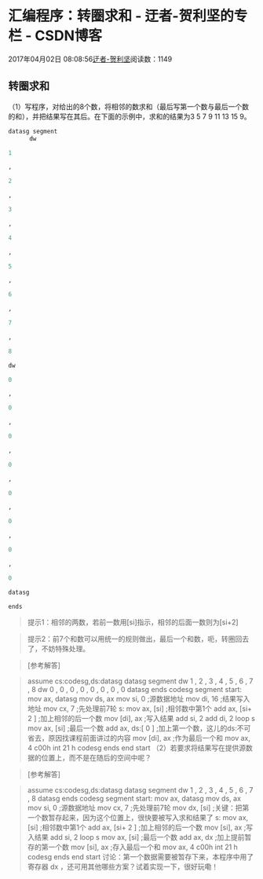 
# 汇编程序：转圈求和 - 迂者-贺利坚的专栏 - CSDN博客

2017年04月02日 08:08:56[迂者-贺利坚](https://me.csdn.net/sxhelijian)阅读数：1149



## 转圈求和
（1）写程序，对给出的8个数，将相邻的数求和（最后写第一个数与最后一个数的和），并把结果写在其后。在下面的示例中，求和的结果为3 5 7 9 11 13 15 9。
```python
datasg segment
      dw
```
```python
1
```
```python
,
```
```python
2
```
```python
,
```
```python
3
```
```python
,
```
```python
4
```
```python
,
```
```python
5
```
```python
,
```
```python
6
```
```python
,
```
```python
7
```
```python
,
```
```python
8
```
```python
dw
```
```python
0
```
```python
,
```
```python
0
```
```python
,
```
```python
0
```
```python
,
```
```python
0
```
```python
,
```
```python
0
```
```python
,
```
```python
0
```
```python
,
```
```python
0
```
```python
,
```
```python
0
```
```python
datasg
```
```python
ends
```
> 提示1：相邻的两数，若前一数用[si]指示，相邻的后面一数则为[si+2]

> 提示2：前7个和数可以用统一的规则做出，最后一个和数，呃，转圈回去了，不妨特殊处理。

> [参考解答]

> assume cs:codesg,ds:datasg
datasg segment
      dw
> 1
> ,
> 2
> ,
> 3
> ,
> 4
> ,
> 5
> ,
> 6
> ,
> 7
> ,
> 8
> dw
> 0
> ,
> 0
> ,
> 0
> ,
> 0
> ,
> 0
> ,
> 0
> ,
> 0
> ,
> 0
> datasg ends
codesg segment
> start:
> mov
> ax, datasg
> mov
> ds, ax
> mov
> si,
> 0
> ;源数据地址
> mov
> di,
> 16
> ;结果写入地址
> mov
> cx,
> 7
> ;先处理前7轮
> s:
> mov
> ax, [si]
> ;相邻数中第1个
> add
> ax, [si+
> 2
> ]
> ;加上相邻的后一个数
> mov
> [di], ax
> ;写入结果
> add
> si,
> 2
> add
> di,
> 2
> loop s
> mov
> ax, [si]
> ;最后一个数
> add
> ax, ds:[
> 0
> ]
> ;加上第一个数，这儿的ds:不可省去，原因找课程前面讲过的内容
> mov
> [di], ax
> ;作为最后一个和
> mov
> ax,
> 4
> c00h
       int
> 21
> h
codesg ends
end start
> （2）若要求将结果写在提供源数据的位置上，而不是在随后的空间中呢？

> [参考解答]

> assume cs:codesg,ds:datasg
datasg segment
      dw
> 1
> ,
> 2
> ,
> 3
> ,
> 4
> ,
> 5
> ,
> 6
> ,
> 7
> ,
> 8
> datasg ends
codesg segment
> start:
> mov
> ax, datasg
> mov
> ds, ax
> mov
> si,
> 0
> ;源数据地址
> mov
> cx,
> 7
> ;先处理前7轮
> mov
> dx, [si]
> ;关键：把第一个数暂存起来，因为这个位置上，很快要被写入求和结果了
> s:
> mov
> ax, [si]
> ;相邻数中第1个
> add
> ax, [si+
> 2
> ]
> ;加上相邻的后一个数
> mov
> [si], ax
> ;写入结果
> add
> si,
> 2
> loop s
> mov
> ax, [si]
> ;最后一个数
> add
> ax, dx
> ;加上提前暂存的第一个数
> mov
> [si], ax
> ;存入最后一个和
> mov
> ax,
> 4
> c00h
       int
> 21
> h
codesg ends
end start
> 讨论：第一个数据需要被暂存下来，本程序中用了寄存器
> dx
> ，还可用其他哪些方案？试着实现一下，很好玩嘞！


